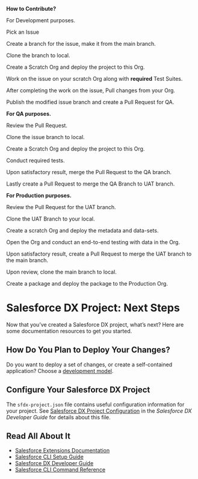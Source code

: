 **How to Contribute?**

For Development purposes.

Pick an Issue

Create a branch for the issue, make it from the main branch.

Clone the branch to local.

Create a Scratch Org and deploy the project to this Org.

Work on the issue on your scratch Org along with **required** Test Suites.

After completing the work on the issue, Pull changes from your Org.

Publish the modified issue branch and create a Pull Request for QA.

**For QA purposes.**

Review the Pull Request.

Clone the issue branch to local.

Create a Scratch Org and deploy the project to this Org.

Conduct required tests.

Upon satisfactory result, merge the Pull Request to the QA branch.

Lastly create a Pull Request to merge the QA Branch to UAT branch.

**For Production purposes.**

Review the Pull Request for the UAT branch.

Clone the UAT Branch to your local.

Create a scratch Org and deploy the metadata and data-sets.

Open the Org and conduct an end-to-end testing with data in the Org.

Upon satisfactory result, create a Pull Request to merge the UAT branch to the main branch.

Upon review, clone the main branch to local.

Create a package and deploy the package to the Production Org.

# Salesforce DX Project: Next Steps

Now that you’ve created a Salesforce DX project, what’s next? Here are some documentation resources to get you started.

## How Do You Plan to Deploy Your Changes?

Do you want to deploy a set of changes, or create a self-contained application? Choose a [development model](https://developer.salesforce.com/tools/vscode/en/user-guide/development-models).

## Configure Your Salesforce DX Project

The `sfdx-project.json` file contains useful configuration information for your project. See [Salesforce DX Project Configuration](https://developer.salesforce.com/docs/atlas.en-us.sfdx_dev.meta/sfdx_dev/sfdx_dev_ws_config.htm) in the _Salesforce DX Developer Guide_ for details about this file.

## Read All About It

- [Salesforce Extensions Documentation](https://developer.salesforce.com/tools/vscode/)
- [Salesforce CLI Setup Guide](https://developer.salesforce.com/docs/atlas.en-us.sfdx_setup.meta/sfdx_setup/sfdx_setup_intro.htm)
- [Salesforce DX Developer Guide](https://developer.salesforce.com/docs/atlas.en-us.sfdx_dev.meta/sfdx_dev/sfdx_dev_intro.htm)
- [Salesforce CLI Command Reference](https://developer.salesforce.com/docs/atlas.en-us.sfdx_cli_reference.meta/sfdx_cli_reference/cli_reference.htm)
